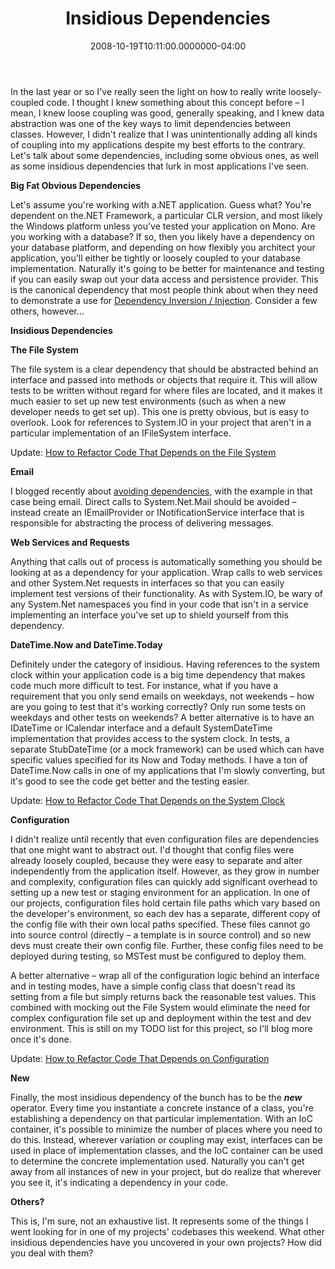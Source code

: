 ﻿---
title: Insidious Dependencies
date: "2008-10-19T10:11:00.0000000-04:00"
description: In the last year or so I've really seen the light on how to really
featuredImage: img/insidious-dependencies-featured.png
---

In the last year or so I've really seen the light on how to really write loosely-coupled code. I thought I knew something about this concept before – I mean, I knew loose coupling was good, generally speaking, and I knew data abstraction was one of the key ways to limit dependencies between classes. However, I didn't realize that I was unintentionally adding all kinds of coupling into my applications despite my best efforts to the contrary. Let's talk about some dependencies, including some obvious ones, as well as some insidious dependencies that lurk in most applications I've seen.

**Big Fat Obvious Dependencies**

Let's assume you're working with a.NET application. Guess what? You're dependent on the.NET Framework, a particular CLR version, and most likely the Windows platform unless you've tested your application on Mono. Are you working with a database? If so, then you likely have a dependency on your database platform, and depending on how flexibly you architect your application, you'll either be tightly or loosely coupled to your database implementation. Naturally it's going to be better for maintenance and testing if you can easily swap out your data access and persistence provider. This is the canonical dependency that most people think about when they need to demonstrate a use for [Dependency Inversion / Injection](http://en.wikipedia.org/wiki/Dependency_injection). Consider a few others, however…

**Insidious Dependencies**

**The File System**

The file system is a clear dependency that should be abstracted behind an interface and passed into methods or objects that require it. This will allow tests to be written without regard for where files are located, and it makes it much easier to set up new test environments (such as when a new developer needs to get set up). This one is pretty obvious, but is easy to overlook. Look for references to System.IO in your project that aren't in a particular implementation of an IFileSystem interface.

Update: [How to Refactor Code That Depends on the File System](http://ardalis.com/refactoring-file-system-access)

**Email**

I blogged recently about [avoiding dependencies](/avoiding-dependencies), with the example in that case being email. Direct calls to System.Net.Mail should be avoided – instead create an IEmailProvider or INotificationService interface that is responsible for abstracting the process of delivering messages.

**Web Services and Requests**

Anything that calls out of process is automatically something you should be looking at as a dependency for your application. Wrap calls to web services and other System.Net requests in interfaces so that you can easily implement test versions of their functionality. As with System.IO, be wary of any System.Net namespaces you find in your code that isn't in a service implementing an interface you've set up to shield yourself from this dependency.

**DateTime.Now and DateTime.Today**

Definitely under the category of insidious. Having references to the system clock within your application code is a big time dependency that makes code much more difficult to test. For instance, what if you have a requirement that you only send emails on weekdays, not weekends – how are you going to test that it's working correctly? Only run some tests on weekdays and other tests on weekends? A better alternative is to have an IDateTime or ICalendar interface and a default SystemDateTime implementation that provides access to the system clock. In tests, a separate StubDateTime (or a mock framework) can be used which can have specific values specified for its Now and Today methods. I have a ton of DateTime.Now calls in one of my applications that I'm slowly converting, but it's good to see the code get better and the testing easier.

Update: [How to Refactor Code That Depends on the System Clock](http://ardalis.com/refactoring-static-system-clock-access)

**Configuration**

I didn't realize until recently that even configuration files are dependencies that one might want to abstract out. I'd thought that config files were already loosely coupled, because they were easy to separate and alter independently from the application itself. However, as they grow in number and complexity, configuration files can quickly add significant overhead to setting up a new test or staging environment for an application. In one of our projects, configuration files hold certain file paths which vary based on the developer's environment, so each dev has a separate, different copy of the config file with their own local paths specified. These files cannot go into source control (directly – a template is in source control) and so new devs must create their own config file. Further, these config files need to be deployed during testing, so MSTest must be configured to deploy them.

A better alternative – wrap all of the configuration logic behind an interface and in testing modes, have a simple config class that doesn't read its setting from a file but simply returns back the reasonable test values. This combined with mocking out the File System would eliminate the need for complex configuration file set up and deployment within the test and dev environment. This is still on my TODO list for this project, so I'll blog more once it's done.

Update: [How to Refactor Code That Depends on Configuration](http://ardalis.com/refactoring-static-config-access)

**New**

Finally, the most insidious dependency of the bunch has to be the ***new*** operator. Every time you instantiate a concrete instance of a class, you're establishing a dependency on that particular implementation. With an IoC container, it's possible to minimize the number of places where you need to do this. Instead, wherever variation or coupling may exist, interfaces can be used in place of implementation classes, and the IoC container can be used to determine the concrete implementation used. Naturally you can't get away from all instances of new in your project, but do realize that wherever you see it, it's indicating a dependency in your code.

**Others?**

This is, I'm sure, not an exhaustive list. It represents some of the things I went looking for in one of my projects' codebases this weekend. What other insidious dependencies have you uncovered in your own projects? How did you deal with them?


